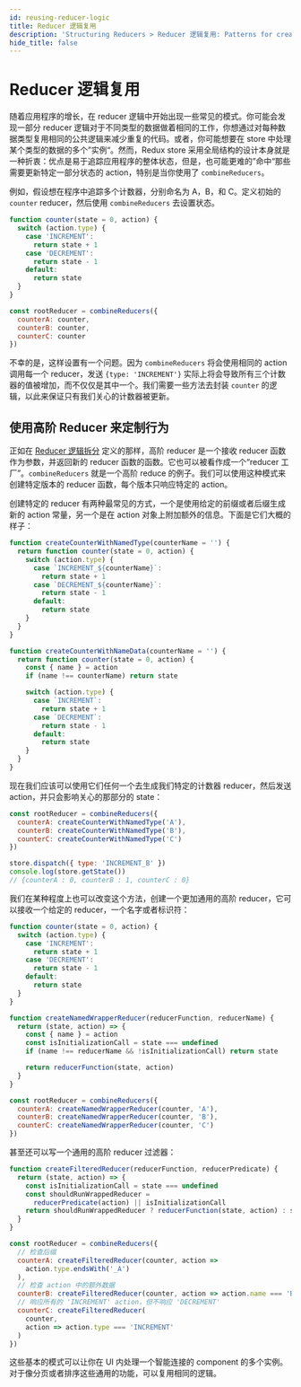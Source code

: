 ```yaml
---
id: reusing-reducer-logic
title: Reducer 逻辑复用
description: 'Structuring Reducers > Reducer 逻辑复用: Patterns for creating reusable reducers'
hide_title: false
---
```


# Reducer 逻辑复用


随着应用程序的增长，在 reducer 逻辑中开始出现一些常见的模式。你可能会发现一部分 reducer 逻辑对于不同类型的数据做着相同的工作，你想通过对每种数据类型复用相同的公共逻辑来减少重复的代码。或者，你可能想要在 store 中处理某个类型的数据的多个”实例“。然而，Redux store 采用全局结构的设计本身就是一种折衷：优点是易于追踪应用程序的整体状态，但是，也可能更难的”命中“那些需要更新特定一部分状态的 action，特别是当你使用了 `combineReducers`。

例如，假设想在程序中追踪多个计数器，分别命名为 A，B，和 C。定义初始的 `counter` reducer，然后使用 `combineReducers` 去设置状态。

```javascript
function counter(state = 0, action) {
  switch (action.type) {
    case 'INCREMENT':
      return state + 1
    case 'DECREMENT':
      return state - 1
    default:
      return state
  }
}

const rootReducer = combineReducers({
  counterA: counter,
  counterB: counter,
  counterC: counter
})
```

不幸的是，这样设置有一个问题。因为 `combineReducers` 将会使用相同的 action 调用每一个 reducer，发送 `{type: 'INCREMENT'}` 实际上将会导致所有三个计数器的值被增加，而不仅仅是其中一个。我们需要一些方法去封装 `counter` 的逻辑，以此来保证只有我们关心的计数器被更新。

## 使用高阶 Reducer 来定制行为

正如在 [Reducer 逻辑拆分](SplittingReducerLogic.md) 定义的那样，高阶 reducer 是一个接收 reducer 函数作为参数，并返回新的 reducer 函数的函数。它也可以被看作成一个“reducer 工厂”。`combineReducers` 就是一个高阶 reduce 的例子。我们可以使用这种模式来创建特定版本的 reducer 函数，每个版本只响应特定的 action。

创建特定的 reducer 有两种最常见的方式，一个是使用给定的前缀或者后缀生成新的 action 常量，另一个是在 action 对象上附加额外的信息。下面是它们大概的样子：

```javascript
function createCounterWithNamedType(counterName = '') {
  return function counter(state = 0, action) {
    switch (action.type) {
      case `INCREMENT_${counterName}`:
        return state + 1
      case `DECREMENT_${counterName}`:
        return state - 1
      default:
        return state
    }
  }
}

function createCounterWithNameData(counterName = '') {
  return function counter(state = 0, action) {
    const { name } = action
    if (name !== counterName) return state

    switch (action.type) {
      case `INCREMENT`:
        return state + 1
      case `DECREMENT`:
        return state - 1
      default:
        return state
    }
  }
}
```

现在我们应该可以使用它们任何一个去生成我们特定的计数器 reducer，然后发送 action，并只会影响关心的那部分的 state：

```javascript
const rootReducer = combineReducers({
  counterA: createCounterWithNamedType('A'),
  counterB: createCounterWithNamedType('B'),
  counterC: createCounterWithNamedType('C')
})

store.dispatch({ type: 'INCREMENT_B' })
console.log(store.getState())
// {counterA : 0, counterB : 1, counterC : 0}
```

我们在某种程度上也可以改变这个方法，创建一个更加通用的高阶 reducer，它可以接收一个给定的 reducer，一个名字或者标识符：

```javascript
function counter(state = 0, action) {
  switch (action.type) {
    case 'INCREMENT':
      return state + 1
    case 'DECREMENT':
      return state - 1
    default:
      return state
  }
}

function createNamedWrapperReducer(reducerFunction, reducerName) {
  return (state, action) => {
    const { name } = action
    const isInitializationCall = state === undefined
    if (name !== reducerName && !isInitializationCall) return state

    return reducerFunction(state, action)
  }
}

const rootReducer = combineReducers({
  counterA: createNamedWrapperReducer(counter, 'A'),
  counterB: createNamedWrapperReducer(counter, 'B'),
  counterC: createNamedWrapperReducer(counter, 'C')
})
```

甚至还可以写一个通用的高阶 reducer 过滤器：

```javascript
function createFilteredReducer(reducerFunction, reducerPredicate) {
  return (state, action) => {
    const isInitializationCall = state === undefined
    const shouldRunWrappedReducer =
      reducerPredicate(action) || isInitializationCall
    return shouldRunWrappedReducer ? reducerFunction(state, action) : state
  }
}

const rootReducer = combineReducers({
  // 检查后缀
  counterA: createFilteredReducer(counter, action =>
    action.type.endsWith('_A')
  ),
  // 检查 action 中的额外数据
  counterB: createFilteredReducer(counter, action => action.name === 'B'),
  // 响应所有的 'INCREMENT' action，但不响应 'DECREMENT'
  counterC: createFilteredReducer(
    counter,
    action => action.type === 'INCREMENT'
  )
})
```

这些基本的模式可以让你在 UI 内处理一个智能连接的 component 的多个实例。对于像分页或者排序这些通用的功能，可以复用相同的逻辑。
